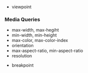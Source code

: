 ### <meta>

- viewpoint


### Media Queries

- max-width, max-hegiht
- min-width, min-height
- max-color, max-color-index
- orientation
- max-aspect-ratio, min-aspect-ratio
- resolution

* breakpoint